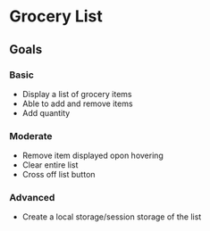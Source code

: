 # Grocery List

## Goals

### Basic
<ul>
    <li>Display a list of grocery items</li>
    <li>Able to add and remove items</li>
    <li>Add quantity</li>
</ul>

### Moderate
<ul>
    <li>Remove item displayed opon hovering</li>
    <li>Clear entire list</li>
    <li>Cross off list button</li>
</ul>

### Advanced
<ul>
    <li>Create a local storage/session storage of the list</li>
</ul>